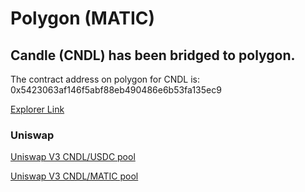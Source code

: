 # Polygon (MATIC)

## Candle (CNDL) has been bridged to polygon.&#x20;

The contract address on polygon for CNDL is: 0x5423063af146f5abf88eb490486e6b53fa135ec9

[Explorer Link](https://polygonscan.com/token/0x5423063af146f5abf88eb490486e6b53fa135ec9)

### Uniswap

[Uniswap V3 CNDL/USDC pool](https://app.uniswap.org/#/pool/16363)

[Uniswap V3 CNDL/MATIC pool](https://app.uniswap.org/#/pool/16366)

